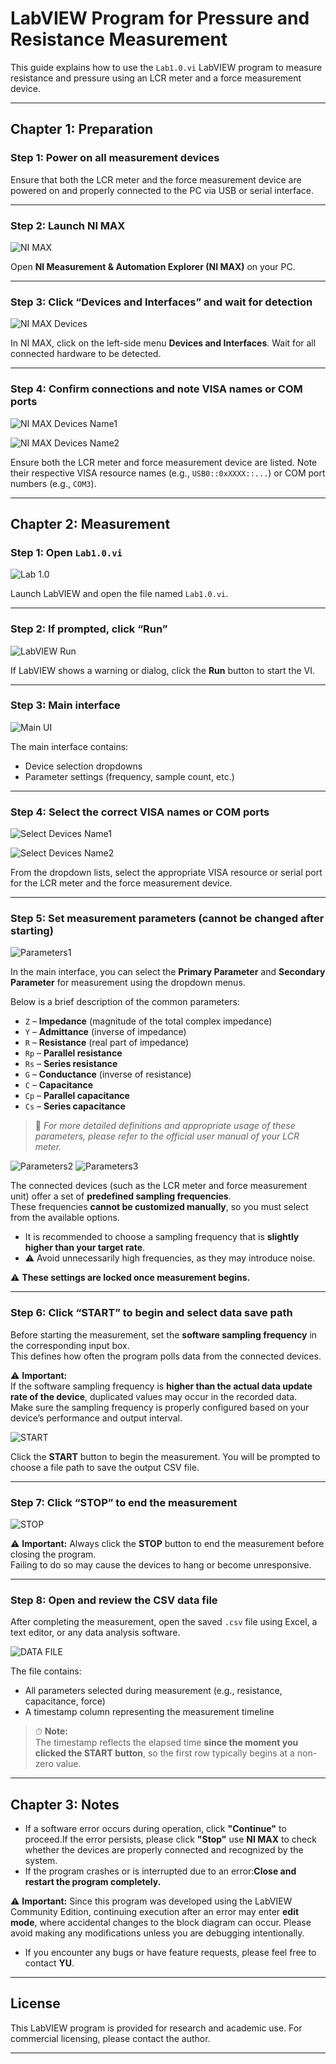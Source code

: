 # LabVIEW Program for Pressure and Resistance Measurement

This guide explains how to use the `Lab1.0.vi` LabVIEW program to measure resistance and pressure using an LCR meter and a force measurement device.

---

## Chapter 1: Preparation

### Step 1: Power on all measurement devices
Ensure that both the LCR meter and the force measurement device are powered on and properly connected to the PC via USB or serial interface.



---

### Step 2: Launch NI MAX

![NI MAX](./img/ni_max.png)

Open **NI Measurement & Automation Explorer (NI MAX)** on your PC.



---

### Step 3: Click “Devices and Interfaces” and wait for detection

![NI MAX Devices](./img/nimax_devices.png)

In NI MAX, click on the left-side menu **Devices and Interfaces**. Wait for all connected hardware to be detected.



---

### Step 4: Confirm connections and note VISA names or COM ports
![NI MAX Devices Name1](./img/nimax_devices_name1.png)

![NI MAX Devices Name2](./img/nimax_devices_name2.png)

Ensure both the LCR meter and force measurement device are listed. Note their respective VISA resource names (e.g., `USB0::0xXXXX::...`) or COM port numbers (e.g., `COM3`).

---

## Chapter 2: Measurement

### Step 1: Open `Lab1.0.vi`
![Lab 1.0](./img/Lab1.0.png)

Launch LabVIEW and open the file named `Lab1.0.vi`.

---

### Step 2: If prompted, click “Run”

![LabVIEW Run](./img/labview_run.png)

If LabVIEW shows a warning or dialog, click the **Run** button to start the VI.



---

### Step 3: Main interface

![Main UI](./img/main_ui.png)

The main interface contains:
- Device selection dropdowns
- Parameter settings (frequency, sample count, etc.)



---

### Step 4: Select the correct VISA names or COM ports

![Select Devices Name1](./img/select_devices_name1.png)

![Select Devices Name2](./img/select_devices_name2.png)

From the dropdown lists, select the appropriate VISA resource or serial port for the LCR meter and the force measurement device.

---

### Step 5: Set measurement parameters (cannot be changed after starting)

![Parameters1](./img/parameters1.png)

In the main interface, you can select the **Primary Parameter** and **Secondary Parameter** for measurement using the dropdown menus.

Below is a brief description of the common parameters:

- `Z` – **Impedance** (magnitude of the total complex impedance)
- `Y` – **Admittance** (inverse of impedance)
- `R` – **Resistance** (real part of impedance)
- `Rp` – **Parallel resistance**
- `Rs` – **Series resistance**
- `G` – **Conductance** (inverse of resistance)
- `C` – **Capacitance**
- `Cp` – **Parallel capacitance**
- `Cs` – **Series capacitance**

> 📘 *For more detailed definitions and appropriate usage of these parameters, please refer to the official user manual of your LCR meter.*

![Parameters2](./img/parameters2.png)
![Parameters3](./img/parameters3.png)

The connected devices (such as the LCR meter and force measurement unit) offer a set of **predefined sampling frequencies**.  
These frequencies **cannot be customized manually**, so you must select from the available options.

- It is recommended to choose a sampling frequency that is **slightly higher than your target rate**.
- ⚠️ Avoid unnecessarily high frequencies, as they may introduce noise.

⚠️ **These settings are locked once measurement begins.**

---

### Step 6: Click “START” to begin and select data save path


Before starting the measurement, set the **software sampling frequency** in the corresponding input box.  
This defines how often the program polls data from the connected devices.

⚠️ **Important:**  
If the software sampling frequency is **higher than the actual data update rate of the device**, duplicated values may occur in the recorded data.  
Make sure the sampling frequency is properly configured based on your device’s performance and output interval.

![START](./img/start.png)

Click the **START** button to begin the measurement. You will be prompted to choose a file path to save the output CSV file.




---

### Step 7: Click “STOP” to end the measurement

![STOP](./img/stop.png)

⚠️ **Important:** Always click the **STOP** button to end the measurement before closing the program.  
Failing to do so may cause the devices to hang or become unresponsive.

---

### Step 8: Open and review the CSV data file

After completing the measurement, open the saved `.csv` file using Excel, a text editor, or any data analysis software.

![DATA FILE](./img/data_file.png)

The file contains:
- All parameters selected during measurement (e.g., resistance, capacitance, force)
- A timestamp column representing the measurement timeline

> ⏱ **Note:**  
> The timestamp reflects the elapsed time **since the moment you clicked the START button**, so the first row typically begins at a non-zero value.

---

## Chapter 3: Notes

- If a software error occurs during operation, click **"Continue"** to proceed.If the error persists, please click **"Stop"** use **NI MAX** to check whether the devices are properly connected and recognized by the system.
- If the program crashes or is interrupted due to an error:**Close and restart the program completely.**

⚠️ **Important:** Since this program was developed using the LabVIEW Community Edition, continuing execution after an error may enter **edit mode**, where accidental changes to the block diagram can occur. Please avoid making any modifications unless you are debugging intentionally.
- If you encounter any bugs or have feature requests, please feel free to contact **YU**.

---

## License

This LabVIEW program is provided for research and academic use. For commercial licensing, please contact the author.

---
